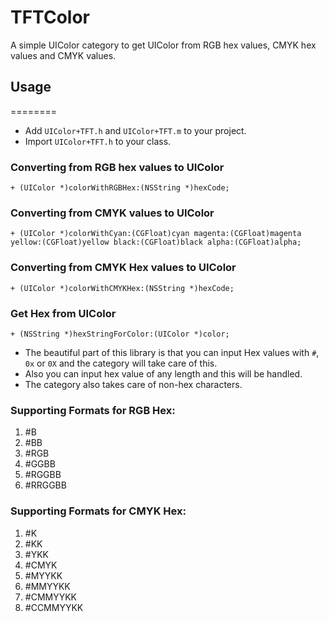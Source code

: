 TFTColor
========

A simple UIColor category to get UIColor from RGB hex values, CMYK hex values and CMYK values.

## Usage
========

* Add `UIColor+TFT.h` and `UIColor+TFT.m` to your project.
* Import `UIColor+TFT.h` to your class.

### Converting from RGB hex values to UIColor

`+ (UIColor *)colorWithRGBHex:(NSString *)hexCode;`

### Converting from CMYK values to UIColor

`+ (UIColor *)colorWithCyan:(CGFloat)cyan magenta:(CGFloat)magenta yellow:(CGFloat)yellow black:(CGFloat)black alpha:(CGFloat)alpha;`

### Converting from CMYK Hex values to UIColor

`+ (UIColor *)colorWithCMYKHex:(NSString *)hexCode;`

### Get Hex from UIColor

`+ (NSString *)hexStringForColor:(UIColor *)color;`

* The beautiful part of this library is that you can input Hex values with `#`, `0x` or `0X` and the category will take care of this.
* Also you can input hex value of any length and this will be handled.
* The category also takes care of non-hex characters.

### Supporting Formats for RGB Hex:
1. #B
2. #BB
3. #RGB
4. #GGBB
5. #RGGBB
6. #RRGGBB 

### Supporting Formats for CMYK Hex:
1. #K
2. #KK
3. #YKK
4. #CMYK
5. #MYYKK
6. #MMYYKK
7. #CMMYYKK
8. #CCMMYYKK



